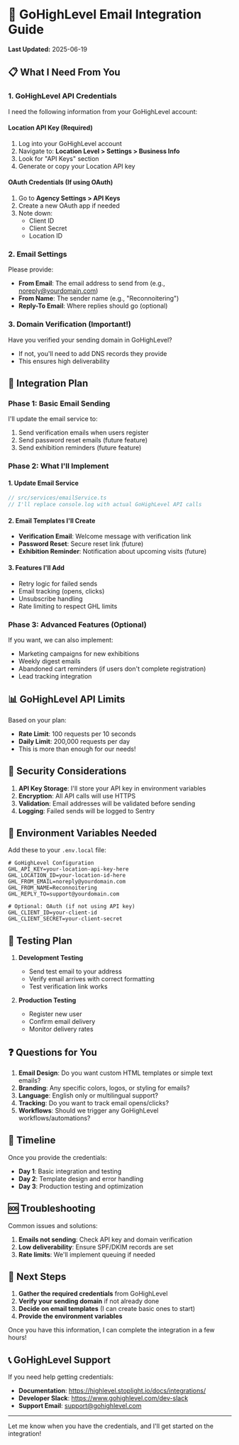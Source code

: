 # 🚀 GoHighLevel Email Integration Guide

**Last Updated:** 2025-06-19

## 📋 What I Need From You

### 1. GoHighLevel API Credentials
I need the following information from your GoHighLevel account:

#### Location API Key (Required)
1. Log into your GoHighLevel account
2. Navigate to: **Location Level > Settings > Business Info**
3. Look for "API Keys" section
4. Generate or copy your Location API key

#### OAuth Credentials (If using OAuth)
1. Go to **Agency Settings > API Keys**
2. Create a new OAuth app if needed
3. Note down:
   - Client ID
   - Client Secret
   - Location ID

### 2. Email Settings
Please provide:
- **From Email**: The email address to send from (e.g., noreply@yourdomain.com)
- **From Name**: The sender name (e.g., "Reconnoitering")
- **Reply-To Email**: Where replies should go (optional)

### 3. Domain Verification (Important!)
Have you verified your sending domain in GoHighLevel?
- If not, you'll need to add DNS records they provide
- This ensures high deliverability

## 🔧 Integration Plan

### Phase 1: Basic Email Sending
I'll update the email service to:
1. Send verification emails when users register
2. Send password reset emails (future feature)
3. Send exhibition reminders (future feature)

### Phase 2: What I'll Implement

#### 1. Update Email Service
```javascript
// src/services/emailService.ts
// I'll replace console.log with actual GoHighLevel API calls
```

#### 2. Email Templates I'll Create
- **Verification Email**: Welcome message with verification link
- **Password Reset**: Secure reset link (future)
- **Exhibition Reminder**: Notification about upcoming visits (future)

#### 3. Features I'll Add
- Retry logic for failed sends
- Email tracking (opens, clicks)
- Unsubscribe handling
- Rate limiting to respect GHL limits

### Phase 3: Advanced Features (Optional)
If you want, we can also implement:
- Marketing campaigns for new exhibitions
- Weekly digest emails
- Abandoned cart reminders (if users don't complete registration)
- Lead tracking integration

## 📊 GoHighLevel API Limits

Based on your plan:
- **Rate Limit**: 100 requests per 10 seconds
- **Daily Limit**: 200,000 requests per day
- This is more than enough for our needs!

## 🔐 Security Considerations

1. **API Key Storage**: I'll store your API key in environment variables
2. **Encryption**: All API calls will use HTTPS
3. **Validation**: Email addresses will be validated before sending
4. **Logging**: Failed sends will be logged to Sentry

## 📝 Environment Variables Needed

Add these to your `.env.local` file:
```env
# GoHighLevel Configuration
GHL_API_KEY=your-location-api-key-here
GHL_LOCATION_ID=your-location-id-here
GHL_FROM_EMAIL=noreply@yourdomain.com
GHL_FROM_NAME=Reconnoitering
GHL_REPLY_TO=support@yourdomain.com

# Optional: OAuth (if not using API key)
GHL_CLIENT_ID=your-client-id
GHL_CLIENT_SECRET=your-client-secret
```

## 🚦 Testing Plan

1. **Development Testing**
   - Send test email to your address
   - Verify email arrives with correct formatting
   - Test verification link works

2. **Production Testing**
   - Register new user
   - Confirm email delivery
   - Monitor delivery rates

## ❓ Questions for You

1. **Email Design**: Do you want custom HTML templates or simple text emails?
2. **Branding**: Any specific colors, logos, or styling for emails?
3. **Language**: English only or multilingual support?
4. **Tracking**: Do you want to track email opens/clicks?
5. **Workflows**: Should we trigger any GoHighLevel workflows/automations?

## 📅 Timeline

Once you provide the credentials:
- **Day 1**: Basic integration and testing
- **Day 2**: Template design and error handling
- **Day 3**: Production testing and optimization

## 🆘 Troubleshooting

Common issues and solutions:
1. **Emails not sending**: Check API key and domain verification
2. **Low deliverability**: Ensure SPF/DKIM records are set
3. **Rate limits**: We'll implement queuing if needed

## 🎯 Next Steps

1. **Gather the required credentials** from GoHighLevel
2. **Verify your sending domain** if not already done
3. **Decide on email templates** (I can create basic ones to start)
4. **Provide the environment variables** 

Once you have this information, I can complete the integration in a few hours!

## 📞 GoHighLevel Support

If you need help getting credentials:
- **Documentation**: https://highlevel.stoplight.io/docs/integrations/
- **Developer Slack**: https://www.gohighlevel.com/dev-slack
- **Support Email**: support@gohighlevel.com

---

Let me know when you have the credentials, and I'll get started on the integration!